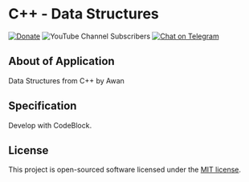 # C++ - Data Structures

[![Donate](https://img.shields.io/badge/donate-paypal-blue.svg)](https://www.paypal.me/awanpay)
![YouTube Channel Subscribers](https://img.shields.io/youtube/channel/subscribers/UCJNpJE0aWgc1jV1Edz93pmA?style=social)
[![Chat on Telegram](https://img.shields.io/badge/Chat%20on-Telegram-brightgreen.svg)](https://t.me/awangram)  

## About of Application

Data Structures from C++ by Awan

## Specification

Develop with CodeBlock.

## License

This project is open-sourced software licensed under the [MIT license](https://opensource.org/licenses/MIT).
